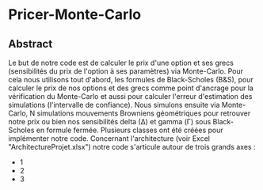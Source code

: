 # Pricer-Monte-Carlo

## Abstract

Le but de notre code est de calculer le prix d'une option et ses grecs (sensibilités du prix de l'option à ses paramètres) via Monte-Carlo. Pour cela nous utilisons tout d'abord, les formules de Black-Scholes (B&S), pour calculer le prix de nos options et des grecs comme point d'ancrage pour la vérification du Monte-Carlo et aussi pour calculer l'erreur d'estimation des simulations (l'intervalle de confiance). Nous simulons ensuite via Monte-Carlo, N simulations mouvements Browniens géométriques pour retrouver notre prix ou bien nos sensibilités delta (∆) et gamma (Γ) sous Black-Scholes en formule fermée.
Plusieurs classes ont été créées pour implémenter notre code. Concernant l'architecture (voir Excel "ArchitectureProjet.xlsx") notre code s'articule autour de trois grands axes :
- 1
- 2
- 3

